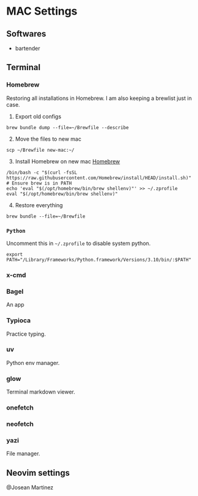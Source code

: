 # MAC Settings

## Softwares

- bartender

## Terminal

### Homebrew

Restoring all installations in Homebrew. I am also keeping a brewlist just in case.

1. Export old configs

```shell
brew bundle dump --file=~/Brewfile --describe
```

2. Move the files to new mac

```shell
scp ~/Brewfile new-mac:~/
```

3. Install Homebrew on new mac
   [Homebrew](https://brew.sh/)

```shell
/bin/bash -c "$(curl -fsSL https://raw.githubusercontent.com/Homebrew/install/HEAD/install.sh)"
# Ensure brew is in PATH
echo 'eval "$(/opt/homebrew/bin/brew shellenv)"' >> ~/.zprofile
eval "$(/opt/homebrew/bin/brew shellenv)"
```

4. Restore everything

```shell
brew bundle --file=~/Brewfile
```

### `Python`

Uncomment this in `~/.zprofile` to disable system python.

```shell
export PATH="/Library/Frameworks/Python.framework/Versions/3.10/bin/:$PATH"
```

### x-cmd

### Bagel

An app

### Typioca

Practice typing.

### uv

Python env manager.

### glow

Terminal markdown viewer.

### onefetch

### neofetch

### yazi

File manager.

## Neovim settings

@Josean Martinez
